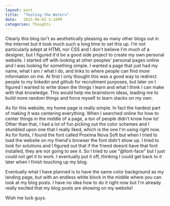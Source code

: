 ```yaml
---
layout: post
title:  "Testing the Waters"
date:   2015-06-03 3:18PM
categories: Thoughts
---
```


Clearly this blog isn't as aesthetically pleasing as many other blogs out in the internet
but it took much such a long time to set this up. I'm not particularly adept at HTML nor CSS
and I don't believe I'm much of a designer, but I figured it'd be a good side project
to create my own personal website. I started off with looking at other peoples' personal
pages online and I was looking for something simple. I wanted a page that just had my name,
what I am / what I do, and links to where people can find more information on me. At first I
only thought this was a good way to redirect people to my linkedin and github for recruitment
purposes, but later on I figured I wanted to write down the things I learn and what I think I can
make with that knowledge. This would help me brainstorm ideas, leading me to build more random things
and force myself to learn stacks on my own.

As for this website, my home page is really simple. In fact the hardest part of making it was
centering everything. When I searched online for how to center things in the middle of a page,
a ton of people didn't know how to! Other than that, I had a lot of fun picking out the color schemes
and I stumbled upon one that I really liked, which is the one I'm using right now. As for fonts,
I found the font called Proxima Nova Soft but when I tried to load the website on my friend's browser
the font didn't show up. I tried to look for solutions and I figured out that if the friend doesnt have
that font installed, they are not going to see it. So I tried to use "@font-face" but I just could not
get it to work. I eventually put it off, thinking I could get back to it later when I finish touching up my blog.

Eventually what I have planned is to have the same color background as my landing page, but with an endless
white block in the middle where you can look at my blog posts. I have no idea how to do it right now
but I'm already really excited that my blog posts are showing on my website!

Wish me luck guys.

